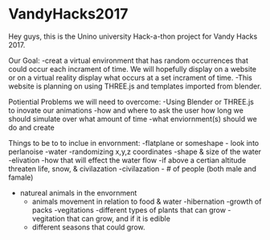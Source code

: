 # VandyHacks2017

Hey guys,
  this is the Unino university Hack-a-thon project for Vandy Hacks 2017. 
  
Our Goal:
-creat a virtual environment that has random occurrences that could occur each incrament of time. We will hopefully display on a website      or on a virtual reality display what occurs at a set incrament of time. 
-This website is planning on using THREE.js and templates imported from blender. 


Potiential Problems we will need to overcome:
  -Using Blender or THREE.js to inovate our animations
  -how and where to ask the user how long we should simulate over what amount of time
  -what enviornment(s) should we do and create
  
  
  
Things to be to to inclue in envornment: 
  -flatplane or someshape 
    - look into perlanoise
  -water
    -randomizing x,y,z coordinates
    -shape & size of the water
  -elivation
    -how that will effect the water flow
    -if above a certian altitude threaten life, snow, & civilazation
  -civilazation
    - # of people (both male and famale)
  - natureal animals in the envornment
    - animals movement in relation to food & water
    -hibernation
    -growth of packs
  -vegitations
    -different types of plants that can grow
    -vegitation that can grow, and if it is edible
    - different seasons that could grow. 
